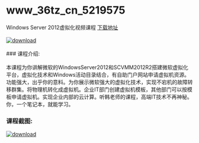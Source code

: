 # www_36tz_cn_5219575
Windows Server 2012虚拟化视频课程
[下载地址](http://www.36tz.cn/article/5219575 "下载地址")
<br/></br>[![download](http://36tz.cn/muke_img/2021_04_1-56-300x173.png "下载地址")](http://www.36tz.cn/article/5219575 "下载地址")
<br/></br>### 课程介绍:<br/></br>本课程为你讲解微软的WindowsServer2012和SCVMM2012R2搭建微软虚拟化平台，虚拟化技术和Windows活动目录结合，有自助门户网站申请虚拟机资源。
功能强大，出乎你的意料。为你展示微软强大的虚拟化技术，实现不宕机的故障转移群集。将物理机转化成虚拟机。企业IT部门创建虚拟机模板，其他部门可以按模板申请虚拟机。实现企业内部的云计算。听韩老师的课程，高端IT技术不再神秘。你，一个笔记本，就能学习。

### 课程截图:
[![download](http://36tz.cn/muke_img/2021_04_2-58.png "下载地址")](http://www.36tz.cn/article/5219575 "下载地址")
